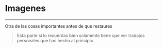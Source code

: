 # Imagenes
---
Otra de las cosas importantes antes de que restaures
> Esta parte si lo recuerdas bien solamente tiene que ver trabajos personales que has hecho al principio 
